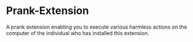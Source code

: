 # Prank-Extension
A prank extension enabling you to execute various harmless actions on the computer of the individual who has installed this extension.
